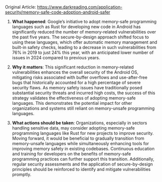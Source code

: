 Original Article: https://www.darkreading.com/application-security/memory-safe-code-adoption-android-safer

1. **What happened**: Google’s initiative to adopt memory-safe programming languages such as Rust for developing new code in Android has significantly reduced the number of memory-related vulnerabilities over the past five years. The secure-by-design approach shifted focus to using these languages, which offer automatic memory management and built-in safety checks, leading to a decrease in such vulnerabilities from 76% in 2019 to just 24% this year, with an anticipated lower number of issues in 2024 compared to previous years.

2. **Why it matters**: This significant reduction in memory-related vulnerabilities enhances the overall security of the Android OS, mitigating risks associated with buffer overflows and use-after-free bugs that historically accounted for a high percentage of severe security flaws. As memory safety issues have traditionally posed substantial security threats and incurred high costs, the success of this strategy validates the effectiveness of adopting memory-safe languages. This demonstrates the potential impact for other organizations and systems still reliant on memory-unsafe programming languages.

3. **What actions should be taken**: Organizations, especially in sectors handling sensitive data, may consider adopting memory-safe programming languages like Rust for new projects to improve security. Moving forward, it would be beneficial to gradually transition from memory-unsafe languages while simultaneously enhancing tools for improving memory safety in existing codebases. Continuous education and training for developers on the benefits of memory-safe programming practices can further support this transition. Additionally, regular security assessments and the application of secure-by-design principles should be reinforced to identify and mitigate vulnerabilities promptly.